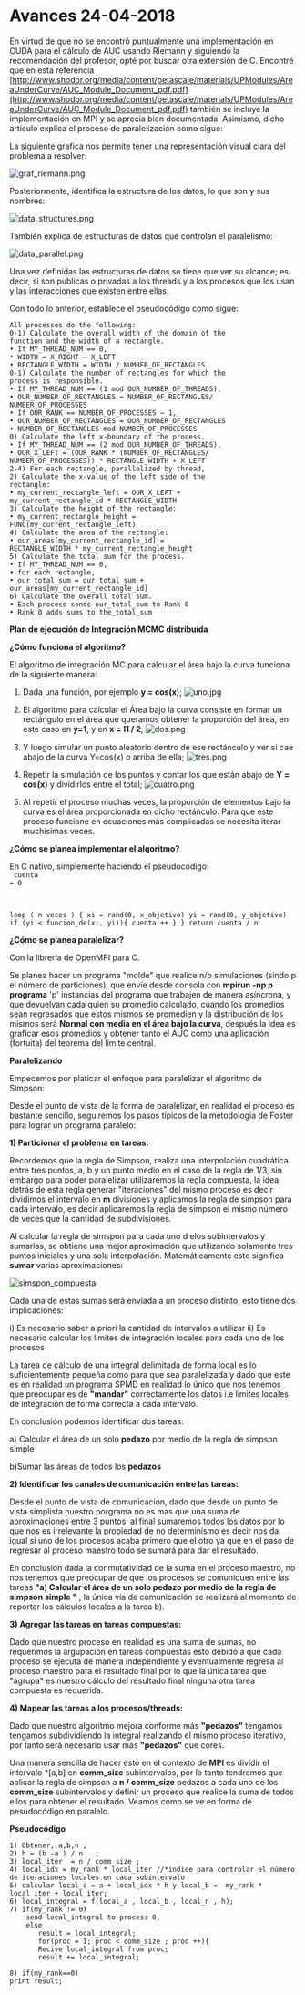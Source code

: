 # Avances 24-04-2018

En virtud de que no se encontró puntualmente una implementación en CUDA para el cálculo de AUC usando Riemann y siguiendo la recomendación del profesor, opté por buscar otra extensión de C. Encontré que en esta referencia [http://www.shodor.org/media/content/petascale/materials/UPModules/AreaUnderCurve/AUC_Module_Document_pdf.pdf](http://www.shodor.org/media/content/petascale/materials/UPModules/AreaUnderCurve/AUC_Module_Document_pdf.pdf) también se incluye la implementación en MPI y se aprecia bien documentada. Asimismo, dicho articulo explica el proceso de paralelización como sigue:

La siguiente grafica nos permite tener una representación visual clara del problema a resolver:

![graf_riemann.png](graf_riemann.png)

Posteriormente, identifica la estructura de los datos, lo que son y sus nombres:

![data_structures.png](data_structures.png)

También explica de estructuras de datos que controlan el paralelismo:

![data_parallel.png](data_parallel.png)

Una vez definidas las estructuras de datos se tiene que ver su alcance; es decir, si son publicas o privadas a los threads y a los procesos que los usan y las interacciones que existen entre ellas.


Con todo lo anterior, establece el pseudocódigo como sigue:

```
All processes do the following:
0-1) Calculate the overall width of the domain of the
function and the width of a rectangle.
• If MY_THREAD_NUM == 0,
• WIDTH = X_RIGHT – X_LEFT
• RECTANGLE_WIDTH = WIDTH / NUMBER_OF_RECTANGLES
0-1) Calculate the number of rectangles for which the
process is responsible.
• If MY_THREAD_NUM == (1 mod OUR_NUMBER_OF_THREADS),
• OUR_NUMBER_OF_RECTANGLES = NUMBER_OF_RECTANGLES/
NUMBER_OF_PROCESSES
• If OUR_RANK == NUMBER_OF_PROCESSES – 1,
• OUR_NUMBER_OF_RECTANGLES = OUR_NUMBER_OF_RECTANGLES
+ NUMBER_OF_RECTANGLES mod NUMBER_OF_PROCESSES
0) Calculate the left x-boundary of the process.
• If MY_THREAD_NUM == (2 mod OUR_NUMBER_OF_THREADS),
• OUR_X_LEFT = (OUR_RANK * (NUMBER_OF_RECTANGLES/
NUMBER_OF_PROCESSES)) * RECTANGLE_WIDTH + X_LEFT
2-4) For each rectangle, parallelized by thread,
2) Calculate the x-value of the left side of the
rectangle:
• my_current_rectangle_left = OUR_X_LEFT +
my_current_rectangle_id * RECTANGLE_WIDTH
3) Calculate the height of the rectangle:
• my_current_rectangle_height =
FUNC(my_current_rectangle_left)
4) Calculate the area of the rectangle:
• our_areas[my_current_rectangle_id] =
RECTANGLE_WIDTH * my_current_rectangle_height
5) Calculate the total sum for the process.
• If MY_THREAD_NUM == 0,
• for each rectangle,
• our_total_sum = our_total_sum +
our_areas[my_current_rectangle_id]
6) Calculate the overall total sum.
• Each process sends our_total_sum to Rank 0
• Rank 0 adds sums to the_total_sum
```


__Plan de ejecución de Integración MCMC distribuída__

__¿Cómo funciona el algoritmo?__

El algoritmo de integración MC para calcular el área bajo la curva funciona de la siguiente manera:

1) Dada una función, por ejemplo <b>y = cos(x)</b>;
![uno.jpg](uno.jpg)

2) El algoritmo para calcular el Área bajo la curva consiste en formar un rectángulo en el área que queramos obtener la proporción del área, en este caso en <b> y=1</b>, y en <b>x = Ⲡ / 2</b>;
![dos.png](dos.png)

3) Y luego simular un punto aleatorio dentro de ese rectánculo y ver si cae abajo de la curva Y=cos(x) o arriba de ella;
![tres.png](tres.png)

4) Repetir la simulación de los puntos y contar los que están abajo de <b>Y = cos(x)</b> y dividirlos entre el total;
![cuatro.png](cuatro.png)


5) Al repetír el proceso muchas veces, la proporción de elementos bajo la curva es el área proporcionada en dicho rectánculo. Para que este proceso funcione en ecuaciones más complicadas se necesita iterar muchísimas veces.

__¿Cómo se planea implementar el algoritmo?__

En C nativo, simplemente haciendo el pseudocódigo:
<br>
<code>
cuenta = 0

loop ( n veces ) {
    xi = rand(0, x_objetivo)
    yi = rand(0, y_objetivo)
    if (yi < funcion_de(xi, yi)){
        cuenta ++
    }
}
return cuenta / n
</code>

__¿Cómo se planea paralelizar?__

Con la librería de OpenMPI para C.

Se planea hacer un programa "molde" que realice n/p simulaciones (sindo p el número de particiones), que envíe desde consola con <b>mpirun -np p programa</b> 'p' instancias del programa que trabajen de manera asíncrona, y que devuelvan cada quien su promedio calculado, cuando los promedios sean regresados que estos mismos se promedien y la distribución de los mismos será <b>Normal con media en el área bajo la curva</b>, después la idea es graficar esos promedios y obtener tanto el AUC como una aplicación (fortuita) del teorema del límite central.


__Paralelizando__

Empecemos por platicar el enfoque para paralelizar el algoritmo de Simpson:

Desde el punto de vista de la forma de paralelizar, en realidad el proceso es bastante sencillo, seguiremos los pasos típicos de la metodología de Foster para lograr un programa paralelo: 

**1) Particionar el problema en tareas:**

Recordemos que la regla de Simpson, realiza una interpolación cuadrática entre tres puntos, a, b y un punto medio en el caso de la regla de 1/3, sin embargo para poder paralelizar utilizaremos la regla compuesta, la idea detrás de esta regla generar "iteraciones" del mismo proceso es decir dividimos el intervalo en **m** divisiones y aplicamos la regla de simpson para cada intervalo, es decir aplicaremos la regla de simpson el mismo número de veces que la cantidad de subdivisiones.

Al calcular la regla de simspon para cada uno d elos subintervalos y sumarlas, se obtiene una mejor aproximación que utilizando solamente tres puntos iniciales y una sola interpolación. Matemáticamente esto significa **sumar** varias aproximaciones:

![simspon_compuesta](simsposn_compuesta.png)


Cada una de estas sumas será enviada a un proceso distinto, esto tiene dos implicaciones: 

i) Es necesario saber a priori la cantidad de intervalos a utilizar 
ii) Es necesario calcular los límites de integración locales para cada uno de los procesos

La tarea de cálculo de una integral delimitada de forma local es lo suficientemente pequeña como para que sea paralelizada y dado que este es en realidad un programa SPMD en realidad lo único que nos tenemos que preocupar es de **"mandar"** correctamente los datos i.e límites locales de integración de forma correcta a cada intervalo.

En conclusión podemos identificar dos tareas: 

a) Calcular el área de un solo **pedazo** por medio de la regla de simpson simple 

b)Sumar las áreas de todos los **pedazos**


**2) Identificar los canales de comunicación entre las tareas:**


Desde el punto de vista de comunicación, dado que desde un punto de vista simplista nuestro porgrama no es mas que una suma de aproximaciones entre 3 puntos, al final sumaremos todos los datos por lo que nos es irrelevante la propiedad de no determinismo es decir nos da igual si uno de los procesos acaba primero que el otro ya que en el paso de regresar al proceso maestro todo se sumará para dar el resultado. 

En conclusión dada la conmutatividad de la suma en el proceso maestro, no nos tenemos que preocupar de que los procesos se comuniquen entre las tareas **"a) Calcular el área de un solo pedazo por medio de la regla de simpson simple "** , la única vía de comunicación se realizará al momento de reportar los cálculos locales a la tarea b).


**3) Agregar las tareas en tareas compuestas:**

Dado que nuestro proceso en realidad es una suma de sumas, no requerimos la argupación en tareas compuestas esto debido a que cada proceso se ejecuta de manera independiente y eventualmente regresa al proceso maestro para el resultado final por lo que la única tarea que "agrupa" es nuestro cálculo del resultado final ninguna otra tarea compuesta es requerida. 


**4) Mapear las tareas a los procesos/threads:**

Dado que nuestro algoritmo mejora conforme más **"pedazos"** tengamos tengamos subdividiendo la integral realizando el mismo proceso iterativo, por tanto será necesario usar más **"pedazos"** que cores.
 
Una manera sencilla de hacer esto en el contexto de **MPI** es dividir el intervalo *[a,b] en **comm_size** subintervalos, por lo tanto tendremos que aplicar la regla de simpson  a **n / comm_size** pedazos a cada uno de los **comm_size** subintervalos y definir un proceso que realice la suma de todos ellos para obtener el resultado. Veamos como se ve en forma de pesudocódigo en paralelo.

**Pseudocódigo**

```
1) Obtener, a,b,n ;
2) h = (b -a ) / n   ;  
3) local_iter  = n / comm_size ; 
4) local_idx = my_rank * local_iter //*indice para controlar el número de iteraciones locales en cada subintervalo
5) calcular local_a = a + local_idx * h y local_b =  my_rank * local_iter + local_iter;
6) local_integral = f(local_a , local_b , local_n , h);
7) if(my_rank != 0)
    send local_integral to process 0; 
    else 
       result = local_integral;
       for(proc = 1; proc < comm_size ; proc ++){
       Recive local_integral from proc;
       result += local_integral;

8) if(my_rank==0)
print result;

```



